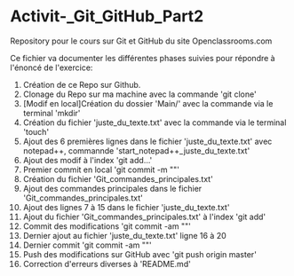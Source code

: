 # Activit-_Git_GitHub_Part2
Repository pour le cours sur Git et GitHub du site Openclassrooms.com

Ce fichier va documenter les différentes phases suivies pour répondre à l'énoncé de l'exercice:

1. Création de ce Repo sur Github.
2. Clonage du Repo sur ma machine avec la commande 'git clone'
3. [Modif en local]Création du dossier 'Main/' avec la commande via le terminal 'mkdir'
4. Création du fichier 'juste_du_texte.txt' avec la commande via le terminal 'touch'
5. Ajout des 6 premières lignes dans le fichier 'juste_du_texte.txt' avec notepad++, commannde 'start_notepad++_juste_du_texte.txt'
6. Ajout des modif à l'index 'git add...'
7. Premier commit en local 'git commit -m ""'
8. Création du fichier 'Git_commandes_principales.txt'
9. Ajout des commandes principales dans le fichier 'Git_commandes_principales.txt'
10. Ajout des lignes 7 à 15 dans le fichier 'juste_du_texte.txt'
11. Ajout du fichier 'Git_commandes_principales.txt' à l'index 'git add'
12. Commit des modifications 'git commit -am ""'
13. Dernier ajout au fichier 'juste_du_texte.txt' ligne 16 à 20
14. Dernier commit 'git commit -am ""'
15. Push des modifications sur GitHub avec 'git push origin master'
16. Correction d'erreurs diverses à 'README.md'
